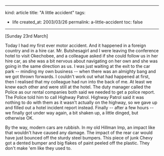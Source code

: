 -----
kind: article
title: "A little accident"
tags:
- life
created_at: 2003/03/26
permalink: a-little-accident
toc: false
-----

<p>[Sunday 23rd March]</p>

<p>Today I had my first ever motor accident. And it happened in a foreign country and in a hire car. Mr. Butshesagirl and I were leaving the conference hotel to visit Okechobee, and a colleague asked if she could follow us in her hire car, as she was a bit nervous about navigating on her own and she was going in the same direction as us. I was just waiting at the exit to the car park -- minding my own business -- when there was an almighty bang and we got thrown forwards. I couldn't work out what had happened at first, then I realised that my colleague had run into the back of me. At least we knew each other and were still at the hotel. The duty manager called the Police as our rental companies both said we needed to get a police report. The Police told him to call Highway Patrol. Highway Patrol said it was nothing to do with them as it wasn't actually on the highway, so we gave up and filled out a hotel incident report instead. Finally -- after a few hours -- we finally got under way again, a bit shaken up, a little dinged, but otherwise OK.</p>

<p>By the way, modern cars are rubbish. In my old Hillman Imp, an impact like that wouldn't have caused any damage. The impact of the rear car would have just bounced off the sturdy steel bumpers. This piece of junk Chevy got a dented bumper and big flakes of paint peeled off the plastic. They don't make 'em like they used to.</p>


